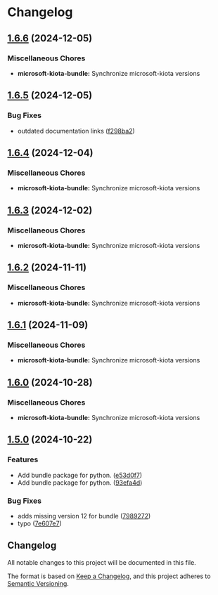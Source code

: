# Changelog

## [1.6.6](https://github.com/microsoft/kiota-python/compare/microsoft-kiota-bundle-v1.6.5...microsoft-kiota-bundle-v1.6.6) (2024-12-05)


### Miscellaneous Chores

* **microsoft-kiota-bundle:** Synchronize microsoft-kiota versions

## [1.6.5](https://github.com/microsoft/kiota-python/compare/microsoft-kiota-bundle-v1.6.4...microsoft-kiota-bundle-v1.6.5) (2024-12-05)


### Bug Fixes

* outdated documentation links ([f298ba2](https://github.com/microsoft/kiota-python/commit/f298ba2cf9d6fa3874bc248873f7270fb9499b7f))

## [1.6.4](https://github.com/microsoft/kiota-python/compare/microsoft-kiota-bundle-v1.6.3...microsoft-kiota-bundle-v1.6.4) (2024-12-04)


### Miscellaneous Chores

* **microsoft-kiota-bundle:** Synchronize microsoft-kiota versions

## [1.6.3](https://github.com/microsoft/kiota-python/compare/microsoft-kiota-bundle-v1.6.2...microsoft-kiota-bundle-v1.6.3) (2024-12-02)


### Miscellaneous Chores

* **microsoft-kiota-bundle:** Synchronize microsoft-kiota versions

## [1.6.2](https://github.com/microsoft/kiota-python/compare/microsoft-kiota-bundle-v1.6.1...microsoft-kiota-bundle-v1.6.2) (2024-11-11)


### Miscellaneous Chores

* **microsoft-kiota-bundle:** Synchronize microsoft-kiota versions

## [1.6.1](https://github.com/microsoft/kiota-python/compare/microsoft-kiota-bundle-v1.6.0...microsoft-kiota-bundle-v1.6.1) (2024-11-09)


### Miscellaneous Chores

* **microsoft-kiota-bundle:** Synchronize microsoft-kiota versions

## [1.6.0](https://github.com/microsoft/kiota-python/compare/microsoft-kiota-bundle-v1.5.0...microsoft-kiota-bundle-v1.6.0) (2024-10-28)


### Miscellaneous Chores

* **microsoft-kiota-bundle:** Synchronize microsoft-kiota versions

## [1.5.0](https://github.com/microsoft/kiota-python/compare/microsoft-kiota-bundle-v1.4.6...microsoft-kiota-bundle-v1.5.0) (2024-10-22)


### Features

* Add bundle package for python. ([e53d0f7](https://github.com/microsoft/kiota-python/commit/e53d0f7da3950d625628538e3a1e152044100e43))
* Add bundle package for python. ([93efa4d](https://github.com/microsoft/kiota-python/commit/93efa4d440aa78330949ba1f335734ef87d0c4e5))


### Bug Fixes

* adds missing version 12 for bundle ([7989272](https://github.com/microsoft/kiota-python/commit/798927274d2cfdb0142e5a4457a682bf706cd8ba))
* typo ([7e607e7](https://github.com/microsoft/kiota-python/commit/7e607e769aa9c9da43416b200231f7d879b8794c))

## Changelog

All notable changes to this project will be documented in this file.

The format is based on [Keep a Changelog](https://keepachangelog.com/en/1.0.0/),
and this project adheres to [Semantic Versioning](https://semver.org/spec/v2.0.0.html).
